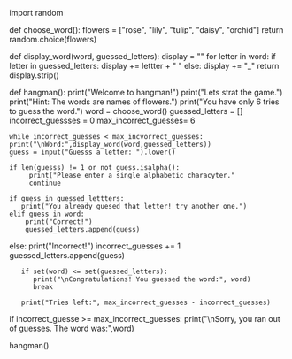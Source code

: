 import random

def choose_word():
    flowers = ["rose", "lily", "tulip", "daisy", "orchid"]
    return random.choice(flowers)

def display_word(word, guessed_letters):
    display = ""
    for letter in word:
        if letter in guessed_letters:
           display += lettter + " "
           else:
                display += "_"
        return display.strip()
      
def hangman():
    print("Welcome to hangman!")
    print("Lets strat the game.")
    print("Hint: The words are names of flowers.")
    print("You have only 6 tries to guess the word.")
    word = choose_word()
    guessed_letters = []
    incorrect_guessses = 0
    max_incorrect_guesses= 6

    while incorrect_guesses < max_incvorrect_guesses:
    print("\nWord:",display_word(word,guessed_letters))
    guess = input("Guesss a letter: ").lower()

    if len(guesss) != 1 or not guess.isalpha():
         print("Please enter a single alphabetic characyter."
         continue

    if guess in guessed_lettters:
       print("You already guesed that letter! try another one.")
    elif guess in word:
        print("Correct!")
        guessed_letters.append(guess)
   else:
       print("Incorrect!")
       incorrect_guesses += 1
       guessed_letters.append(guess)

       if set(word) <= set(guessed_letters):
          print("\nCongratulations! You guessed the word:", word)
          break

       print("Tries left:", max_incorrect_guesses - incorrect_guesses)

  if incorrect_guesse >= max_incorrect_guesses:
     print("\nSorry, you ran out of guesses. The word was:",word)


hangman()
